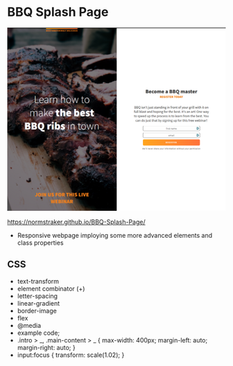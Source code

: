 # BBQ Splash Page

![BBQ image](./BBQ-splash-page.png)

https://normstraker.github.io/BBQ-Splash-Page/

- Responsive webpage imploying some more advanced elements and class properties

## CSS

- text-transform
- element combinator (+)
- letter-spacing
- linear-gradient
- border-image
- flex
- @media
- example code;
- .intro > _,
  .main-content > _ {
  max-width: 400px;
  margin-left: auto;
  margin-right: auto;
  }
- input:focus {
  transform: scale(1.02);
  }

